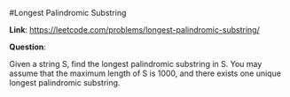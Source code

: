 #Longest Palindromic Substring

**Link**: <https://leetcode.com/problems/longest-palindromic-substring/>

**Question**:

Given a string S, find the longest palindromic substring in S. You may assume that the maximum length of S is 1000, and there exists one unique longest palindromic substring.